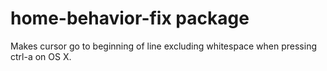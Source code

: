 # home-behavior-fix package

Makes cursor go to beginning of line excluding whitespace when pressing ctrl-a on OS X.
